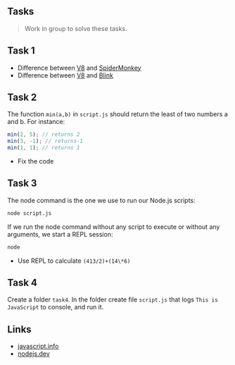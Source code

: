 ## Tasks

> Work in group to solve these tasks.

## Task 1

- Difference between [V8](<https://en.wikipedia.org/wiki/V8_(JavaScript_engine)>) and [SpiderMonkey](https://en.wikipedia.org/wiki/SpiderMonkey)
- Difference between [V8](<https://en.wikipedia.org/wiki/V8_(JavaScript_engine)>) and [Blink](<https://en.wikipedia.org/wiki/Blink_(browser_engine)>)

## Task 2

The function `min(a,b)` in `script.js` should return the least of two numbers a and b. For instance:

```js
min(2, 5); // returns 2
min(3, -1); // returns-1
min(1, 1); // returns 1
```

- Fix the code

## Task 3

The node command is the one we use to run our Node.js scripts:

```bash
node script.js
```

If we run the node command without any script to execute or without any arguments, we start a REPL session:

```bash
node
```

- Use REPL to calculate `(413/2)+(14\*6)`

## Task 4

Create a folder `task4`. In the folder create file `script.js` that logs `This is JavaScript` to console, and run it.

## Links

- [javascript.info](https://javascript.info/function-basics#tasks)
- [nodejs.dev](https://nodejs.dev/en/learn/how-to-use-the-nodejs-repl/)
